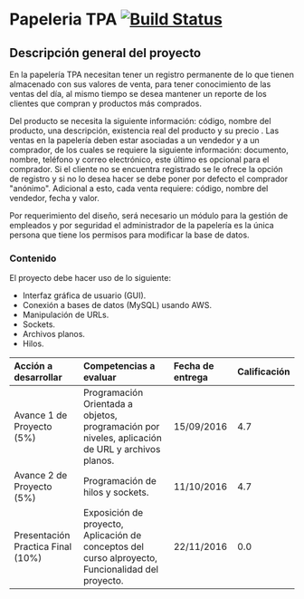 # Papeleria TPA [![Build Status](https://travis-ci.com/CostGranda/papeleria.svg?token=59zMMqtt7WAr7sgLu6st&branch=Web)](https://travis-ci.com/CostGranda/papeleria)

## Descripción general del proyecto


En la papelería TPA necesitan tener un registro permanente de lo que tienen almacenado con sus valores de venta, para tener conocimiento de las ventas del día, al mismo tiempo se desea mantener un reporte de los clientes que compran y productos más comprados.

Del producto se necesita la siguiente información: código, nombre del producto, una descripción, existencia real del producto y su precio
.
Las ventas en la papelería deben estar asociadas a un vendedor y a un comprador, de los cuales se requiere la siguiente información: documento, nombre, teléfono y correo electrónico, este último es opcional para el comprador. Si el cliente no se encuentra registrado se le ofrece la opción de registro y si no lo desea hacer se debe poner por defecto el comprador "anónimo". Adicional a esto, cada venta requiere: código, nombre del vendedor, fecha y valor.

Por requerimiento del diseño, será necesario un módulo para la gestión de empleados y por seguridad el administrador de la papelería es la única persona que tiene los permisos para modificar la base de datos.


### Contenido
El proyecto debe hacer uso de lo siguiente:

* Interfaz gráfica de usuario (GUI).
* Conexión a bases de datos (MySQL) usando AWS.
* Manipulación de URLs.
* Sockets.
* Archivos planos.
* Hilos.

| Acción a desarrollar | Competencias a evaluar  | Fecha de entrega | Calificación
| :------------- | :------------ | :------------ | :------------ |
| Avance 1 de Proyecto (5%) |  Programación Orientada a objetos, programación por niveles, aplicación de URL y archivos planos.  |15/09/2016 | 4.7
|Avance 2 de Proyecto (5%)|Programación de hilos y sockets.|11/10/2016| 4.7
|Presentación Practica Final (10%)|Exposición de proyecto, Aplicación de conceptos del curso alproyecto, Funcionalidad del proyecto.| 22/11/2016 | 0.0
